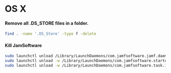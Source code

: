 # OS X

#### Remove all .DS_STORE files in a folder.
```bash
find . -name '.DS_Store' -type f -delete
```

#### Kill JamSoftware

```bash
sudo launchctl unload /Library/LaunchDaemons/com.jamfsoftware.jamf.daemon.plist
sudo launchctl unload -w /Library/LaunchDaemons/com.jamfsoftware.startupItem.plist
sudo launchctl unload -w /Library/LaunchDaemons/com.jamfsoftware.task.1.plist
```